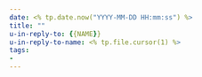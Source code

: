 ```yaml
---
date: <% tp.date.now("YYYY-MM-DD HH:mm:ss") %>
title: ""
u-in-reply-to: {{NAME}}
u-in-reply-to-name: <% tp.file.cursor(1) %>
tags:
- 
---
```


